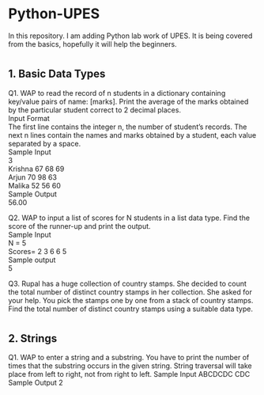 # **Python-UPES**
 
In this repository. I am adding Python lab work of UPES. It is being covered from the basics, hopefully it will help the beginners.

#

## **1. Basic Data Types**

Q1. WAP to read the record of n students in a dictionary containing key/value pairs of name: [marks]. Print the average of the marks obtained by the particular student correct to 2 decimal places. <br>
Input Format <br>
The first line contains the integer n, the number of student’s records. The next n lines contain the names and marks obtained by a student, each value separated by a space.<br>
Sample Input<br>
3 <br>
Krishna 67 68 69 <br>
Arjun 70 98 63 <br>
Malika 52 56 60 <br>
Sample Output <br>
56.00 <br>

Q2. WAP to input a list of scores for N students in a list data type. Find the score of the runner-up and print the output.<br>
Sample Input <br>
N = 5 <br>
Scores= 2 3 6 6 5 <br>
Sample output <br>
5 <br>


Q3. Rupal has a huge collection of country stamps. She decided to count the total number of distinct country stamps in her collection. She asked for your help. You pick the stamps one by one from a stack of country stamps. Find the total number of distinct country stamps using a suitable data type. 

#

## **2. Strings**

Q1.  WAP to enter a string and a substring. You have to print the number of times that the substring occurs in the given string. String traversal will take place from left to right, not from right to left.
Sample Input
ABCDCDC
CDC
Sample Output
2

